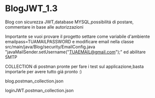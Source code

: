 # BlogJWT_1.3
Blog con sicurezza JWT,database MYSQL,possibilitá di postare, commentare in base alle autorizzazioni

Importante se vuoi provare il progetto settare come variabile d'ambiente  emailpass=TUAMAILPASSWORD e modificare email nella classe 
src/main/java/Blog/security/EmailConfig.java "javaMailSender.setUsername("TUAEMAIL@gmail.com");" ed abilitare SMTP

COLLECTION di postman pronte per fare i test sul applicazione,basta importarle per avere tutto giá pronto :)

blog.postman_collection.json

loginJWT.postman_collection.json

